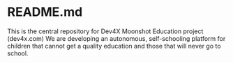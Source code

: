 # README.md
This is the central repository for Dev4X Moonshot Education project (dev4x.com)
We are developing an autonomous, self-schooling platform for children that cannot get a quality education and those that will never go to school.
